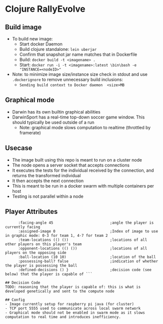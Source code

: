 # Clojure RallyEvolve

## Build image
- To build new image:
  - Start docker Daemon
  - Build clojure standalone: ```lein uberjar```
  - Confirm that snapshot jar name matches that in Dockerfile
  - Build: ```docker build -t <imagename> .```
  - Start: ```docker run -i -t <imagename>:latest \bin\bash -e "INSTANCE=<nodeID>"```
- Note: to minimize image size/instance size check in stdout and use ```.dockerignore``` to remove unnecessary build inclusions:
  - ```Sending build context to Docker daemon  <size>MB```

## Graphical mode
- Darwin has its own builtin graphical abilities
- DarwinSport has a real-time top-down soccer game window.  This should typically be used outside of a run
  - Note: graphical mode slows computation to realtime (throttled by framerate)

## Usecase
- The image built using this repo is meant to run on a cluster node
- The node opens a server socket that accepts connections
- It executes the tests for the individual received by the connection, and returns the transformed individual
- It then accepts the next connection
- This is meant to be run in a docker swarm with multiple containers per host
- Testing is not parallel within a node

## Player Attributes
``` { :location (55 55)                         ;current location of player
      :facing-angle 45                          ;angle the player is currently facing
      :assigned-image 0                         ;Index of image to use in graphic mode: 0-3 for team 1, 4-7 for team 2
      :team-locations (() ())                   ;locations of all other players on this player's team
      :opponent-locations (() ())               ;locations of all players on the opposing side
      :ball-location (10 10)                    ;location of the ball
      :possessing-ball? false                   ;indication of whether the player is possessing the ball
      :defined-decisions () }                   ;decision code (see below) that the player is capable of ```

## Decision Code      
TODO: reasoning that the player is capable of: this is what is developed genetically and sent to the compute node     

## Config
- Image currently setup for raspberry pi java (for cluster)
- TCP port 5555 used to communicate across local swarm network
- Graphical mode should not be enabled in swarm mode as it slows computation to real time and introduces inefficiency.
